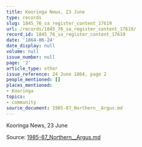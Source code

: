 ```yaml
---
title: Kooringa News, 23 June
type: records
slug: 1845_76_sa_register_content_17619
url: /records/1845_76_sa_register_content_17619/
record_id: 1845_76_sa_register_content_17619
date: '1864-06-24'
date_display: null
volume: null
issue_number: null
page: '2'
article_type: other
issue_reference: 24 June 1864, page 2
people_mentioned: []
places_mentioned:
- Kooringa
topics:
- community
source_document: 1985-87_Northern__Argus.md
---
```


Kooringa News, 23 June

Source: [1985-87_Northern__Argus.md](/downloads/markdown/1985-87_Northern__Argus.md)
